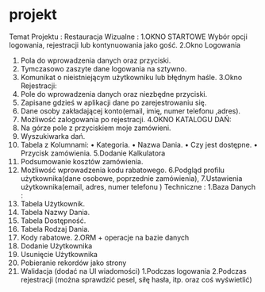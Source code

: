 # projekt
Temat Projektu : Restauracja
Wizualne :
1.OKNO STARTOWE
Wybór opcji logowania, rejestracji lub kontynuowania jako gość. 
2.Okno Logowania
1.	Pola do wprowadzenia danych oraz przyciski.
2.	Tymczasowo zaszyte dane logowania na sztywno.
3.	Komunikat o nieistniejącym użytkowniku lub błędnym haśle.
3.Okno Rejestracji:
1.	Pole do wprowadzenia danych oraz niezbędne przyciski.
2.	Zapisane gdzieś w aplikacji dane po zarejestrowaniu się.
3.	Dane osoby zakładającej konto(email, imię, numer telefonu ,adres).
4.	Możliwość zalogowania po rejestracji.
4.OKNO KATALOGU DAŃ:
1.	Na górze pole z przyciskiem moje zamówieni.
2.	Wyszukiwarka dań.
3.	Tabela z Kolumnami:
•	Kategoria.
•	Nazwa Dania.
•	Czy jest dostępne.
•	Przycisk zamówienia.
5.Dodanie Kalkulatora
1.	Podsumowanie kosztów zamówienia.
2.	Możliwość wprowadzenia kodu rabatowego.
6.Podgląd profilu użytkownika(dane osobowe, poprzednie zamówienia),
7.Ustawienia użytkownika(email, adres, numer telefonu )
Techniczne : 
1.Baza Danych :
1.	Tabela Użytkownik.
2.	Tabela Nazwy Dania.
3.	Tabela Dostępność.
4.	Tabela Rodzaj Dania.
5.	Kody rabatowe.
2.ORM + operacje na bazie danych
1.	Dodanie Użytkownika
2.	Usunięcie Użytkownika
3.	Pobieranie rekordów jako strony
3. Walidacja (dodać na UI wiadomości)
1.Podczas logowania
2.Podczas rejestracji (można sprawdzić pesel, siłę hasła, itp. oraz coś wyświetlić)
